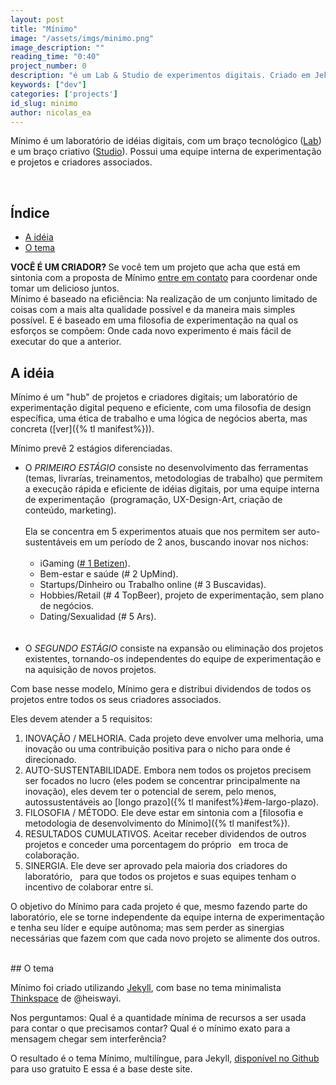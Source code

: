 ```yaml
---
layout: post
title: "Mínimo"
image: "/assets/imgs/minimo.png"
image_description: ""
reading_time: "0:40"
project_number: 0
description: "é um Lab & Studio de experimentos digitais. Criado em Jekyll com ♥"
keywords: ["dev"]
categories: ['projects']
id_slug: minimo
author: nicolas_ea
---
```


Mínimo é um laboratório de idéias digitais, com um braço tecnológico
(<a href="{% tl projects %}">Lab</a>) e um braço criativo (<a target="_blank" href="{{ site.instagram_username }}">Studio</a>). Possui uma equipe interna de experimentação e projetos e criadores associados.

<br>

## Índice
* <a href="#a-idéia">A idéia</a>
* <a href="#o-tema">O tema</a>

<div class="alert alert-warning text-center" role="alert"> <strong>VOCÊ É UM CRIADOR? </strong> Se você tem um projeto que acha que está em sintonia com a proposta de Mínimo <a href="{{site.whatsapp}}" rel="nofollow" target="_blank">entre em contato</a> para coordenar onde tomar um delicioso <i class="fas fa-mug-hot"></i> juntos. </div>

<div class="alert alert-info mb-5 text-center" role="alert">
Mínimo é baseado na eficiência: Na realização de
um conjunto limitado de coisas com a mais alta qualidade possível e da maneira mais simples possível.
E é baseado em uma filosofia de experimentação na qual os esforços se compõem:
Onde cada novo experimento é mais fácil de executar do que a anterior.
</div>

## A idéia

Mínimo é um "hub" de projetos e criadores digitais;
um laboratório de experimentação digital pequeno e eficiente, com uma filosofia de design específica,
uma ética de trabalho e uma lógica de negócios aberta, mas concreta ([ver]({% tl manifest%})).

Mínimo prevê 2 estágios diferenciadas.

* O <i class="bg-black">PRIMEIRO ESTÁGIO</i> consiste no desenvolvimento das ferramentas
(temas, livrarías, treinamentos, metodologias de trabalho) que permitem a
execução rápida e eficiente de idéias digitais, por uma equipe interna de experimentação
 (programação, UX-Design-Art, criação de conteúdo, marketing).
 <br> <br>
  Ela se concentra em 5 experimentos atuais que nos permitem ser auto-sustentáveis
  em um período de 2 anos, buscando inovar nos nichos:
 <br><br>
  * iGaming ([# 1 Betizen](/t/2019/3/)).
  * Bem-estar e saúde (# 2 UpMind).
  * Startups/Dinheiro ou Trabalho online (# 3 Buscavidas).
  * Hobbies/Retail (# 4 TopBeer), projeto de experimentação, sem plano de negócios.
  * Dating/Sexualidad (# 5 Ars).  
 <br><br>
* O <i class="bg-black">SEGUNDO ESTÁGIO</i> consiste na expansão ou eliminação dos projetos existentes, tornando-os independentes do equipe de experimentação e na aquisição de novos projetos.

<div class="alert alert-warning text-center mt-5 mb-5" role="alert">
Com base nesse modelo, Mínimo gera e distribui dividendos de todos os projetos entre todos os seus criadores associados.
</div>

Eles devem atender a 5 requisitos:

1. INOVAÇÃO / MELHORIA. Cada projeto deve envolver uma melhoria, uma inovação ou uma contribuição positiva para o nicho para onde é direcionado.
2. AUTO-SUSTENTABILIDADE. Embora nem todos os projetos precisem ser focados no lucro (eles podem se concentrar principalmente na inovação), eles devem ter o potencial de serem, pelo menos, autossustentáveis ao [longo prazo]({% tl manifest%}#em-largo-plazo).
3. FILOSOFIA / MÉTODO. Ele deve estar em sintonia com a [filosofia e metodologia de desenvolvimento do Mínimo]({% tl manifest%}).
4. RESULTADOS CUMULATIVOS. Aceitar receber dividendos de outros projetos e conceder uma porcentagem do próprio
  em troca de colaboração.
5. SINERGIA. Ele deve ser aprovado pela maioria dos criadores do laboratório,
  para que todos os projetos e suas equipes tenham o incentivo de colaborar entre si.

O objetivo do Mínimo para cada projeto é que, mesmo fazendo parte do laboratório,
ele se torne independente da equipe interna de experimentação e tenha seu líder e equipe autônoma;
mas sem perder as sinergias necessárias que fazem com que cada novo projeto se alimente dos outros.

<br>
## O tema

Mínimo foi criado utilizando [Jekyll](https://jekyllrb.com/), com base no tema minimalista [Thinkspace](https://github.com/heiswayi/thinkspace) de @heiswayi.

Nos perguntamos:
Qual é a quantidade mínima de recursos a ser usada para contar o que precisamos
contar? Qual é o mínimo exato para a mensagem chegar sem interferência?

O resultado é o tema Mínimo, multilíngue, para Jekyll, [disponível no Github](https://github.com/minimo-io/minimo) para uso gratuito <i class="fas fa-hand-rock" > </i> E essa é a base deste site.

<br>
